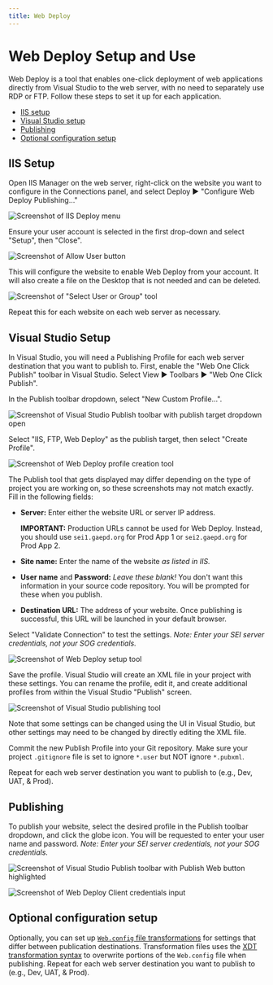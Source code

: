 ```yaml
---
title: Web Deploy
---
```


# Web Deploy Setup and Use

Web Deploy is a tool that enables one-click deployment of web applications directly from Visual Studio to the web server, with no need to separately use RDP or FTP. Follow these steps to set it up for each application.

* [IIS setup](#iis-setup)
* [Visual Studio setup](#visual-studio-setup)
* [Publishing](#publishing)
* [Optional configuration setup](#optional-configuration-setup)

## IIS Setup

Open IIS Manager on the web server, right-click on the website you want to configure in the Connections panel, and select Deploy ▶ "Configure Web Deploy Publishing…"

![Screenshot of IIS Deploy menu](img/web-deploy-server-step-1.png)

Ensure your user account is selected in the first drop-down and select "Setup", then "Close".

![Screenshot of Allow User button](img/web-deploy-server-step-2.png)

This will configure the website to enable Web Deploy from your account. It will also create a file on the Desktop that is not needed and can be deleted.

![Screenshot of "Select User or Group" tool](img/web-deploy-server-step-3.png)

Repeat this for each website on each web server as necessary.

## Visual Studio Setup

In Visual Studio, you will need a Publishing Profile for each web server destination that you want to publish to. First, enable the "Web One Click Publish" toolbar in Visual Studio. Select View ▶ Toolbars ▶ "Web One Click Publish".

In the Publish toolbar dropdown, select "New Custom Profile...".

![Screenshot of Visual Studio Publish toolbar with publish target dropdown open](img/web-deploy-vs-step-1.png)

Select "IIS, FTP, Web Deploy" as the publish target, then select "Create Profile".

![Screenshot of Web Deploy profile creation tool](img/web-deploy-vs-step-2.png)

The Publish tool that gets displayed may differ depending on the type of project you are working on, so these screenshots may not match exactly. Fill in the following fields:

* **Server:** Enter either the website URL or server IP address.

    **IMPORTANT:** Production URLs cannot be used for Web Deploy. Instead, you should use `sei1.gaepd.org` for Prod App&nbsp;1 or `sei2.gaepd.org` for Prod App&nbsp;2.

* **Site name:** Enter the name of the website *as listed in IIS.*

* **User name** and **Password:** *Leave these blank!* You don't want this information in your source code repository. You will be prompted for these when you publish.

* **Destination URL:** The address of your website. Once publishing is successful, this URL will be launched in your default browser.

Select "Validate Connection" to test the settings. *Note: Enter your SEI server credentials, not your SOG credentials.*

![Screenshot of Web Deploy setup tool](img/web-deploy-vs-step-3.png)

Save the profile. Visual Studio will create an XML file in your project with these settings. You can rename the profile, edit it, and create additional profiles from within the Visual Studio "Publish" screen.

![Screenshot of Visual Studio publishing tool](img/web-deploy-vs-step-4.png)

Note that some settings can be changed using the UI in Visual Studio, but other settings may need to be changed by directly editing the XML file.

Commit the new Publish Profile into your Git repository. Make sure your project `.gitignore` file is set to ignore `*.user` but NOT ignore `*.pubxml`.

Repeat for each web server destination you want to publish to (e.g., Dev, UAT, & Prod).

## Publishing

To publish your website, select the desired profile in the Publish toolbar dropdown, and click the globe icon. You will be requested to enter your user name and password. *Note: Enter your SEI server credentials, not your SOG credentials.*

![Screenshot of Visual Studio Publish toolbar with Publish Web button highlighted](img/web-deploy-vs-step-5.png)

![Screenshot of Web Deploy Client credentials input](img/web-deploy-vs-step-6.png)

## Optional configuration setup

Optionally, you can set up [`Web.config` file transformations](https://docs.microsoft.com/en-us/aspnet/web-forms/overview/deployment/visual-studio-web-deployment/web-config-transformations) for settings that differ between publication destinations. Transformation files uses the [XDT transformation syntax](https://weblogs.asp.net/srkirkland/common-web-config-transformations-with-visual-studio-2010) to overwrite portions of the `Web.config` file when publishing. Repeat for each web server destination you want to publish to (e.g., Dev, UAT, & Prod).
